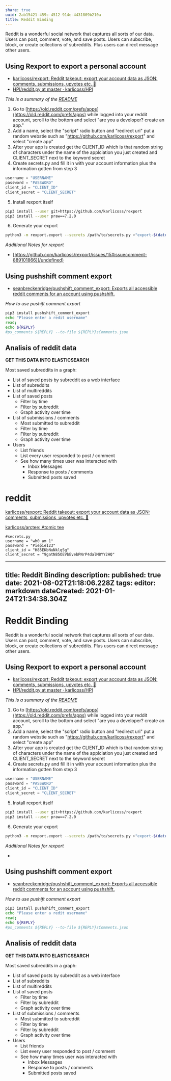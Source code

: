 ```yaml
---
share: true
uuid: 2ab15421-459c-4512-914e-4431809b210a
title: Reddit Binding
---
```

Reddit is a wonderful social network that captures all sorts of our data. Users can post, comment, vote, and save posts. Users can subscribe, block, or create collections of subreddits. Plus users can direct message other users.


## Using Rexport to export a personal account

* [karlicoss/rexport: Reddit takeout: export your account data as JSON: comments, submissions, upvotes etc. 🦖](https://github.com/karlicoss/rexport)
* [HPI/reddit.py at master · karlicoss/HPI](https://github.com/karlicoss/HPI/blob/master/my/reddit.py)

*This is a summary of the [README](https://github.com/karlicoss/rexport)*

1. Go to [https://old.reddit.com/prefs/apps](https://old.reddit.com/prefs/apps) while logged into your reddit account, scroll to the bottom and select "are you a developer? create an app."
2. Add a name, select the "script" radio button and "redirect uri" put a random webstie such as "https://github.com/karlicoss/rexport" and select "create app"
3. After your app is created get the CLIENT_ID which is that random string of characters under the name of the applciation you just created and CLIENT_SECRET next to the keyword secret
4. Create secrets.py and fill it in with your account information plus the information gotten from step 3

``` python
username = "USERNAME"
password = "PASSWORD"
client_id = "CLIENT_ID"
client_secret = "CLIENT_SECRET"
```

5. Install rexport itself

``` bash
pip3 install --user git+https://github.com/karlicoss/rexport
pip3 install --user praw==7.2.0
```

6. Generate your export

``` bash
python3 -m rexport.export --secrets /path/to/secrets.py >"export-$(date -I).json"
```

*Additional Notes for rexport*

* [https://github.com/karlicoss/rexport/issues/15#issuecomment-889101866](/undefined)

## Using pushshift comment export

* [seanbreckenridge/pushshift_comment_export: Exports all accessible reddit comments for an account using pushshift.](https://github.com/seanbreckenridge/pushshift_comment_export)

*How to use pushift comment export*

``` bash
pip3 install pushshift_comment_export
echo "Please enter a redit username"
read;
echo ${REPLY}
#ps_comments ${REPLY} --to-file ${REPLY}sComments.json
```

## Analisis of reddit data

**GET THIS DATA INTO ELASTICSEARCH**

Most saved subreddits in a graph:
* List of saved posts by subreddit as a web interface
* List of subreddits
* List of multireddits
* List of saved posts
  * Filter by time
  * Filter by subreddit
  * Graph activity over time
* List of submissions / comments
	* Most submitted to subreddit
  * Filter by time
  * Filter by subreddit
  * Graph activity over time
* Users
  * List friends
  * List every user responded to post / comment
  * See how many times user was interacted with
    * Inbox Messages
    * Response to posts / comments
    * Submitted posts saved

# reddit

[karlicoss/rexport: Reddit takeout: export your account data as JSON: comments, submissions, upvotes etc. 🦖](https://github.com/karlicoss/rexport)

[karlicoss/arctee: Atomic tee](https://github.com/karlicoss/arctee)

    #secrets.py
    username = "wh0_am_1"
    password = "Piepie123"
    client_id = "H85EKbNuNklqSg"
    client_secret = "9gatN85OEVbEvebPNrP4dalM8YY2HQ"


---
title: Reddit Binding
description: 
published: true
date: 2021-08-02T21:18:06.228Z
tags: 
editor: markdown
dateCreated: 2021-01-24T21:34:38.304Z
---

# Reddit Binding

Reddit is a wonderful social network that captures all sorts of our data. Users can post, comment, vote, and save posts. Users can subscribe, block, or create collections of subreddits. Plus users can direct message other users.


## Using Rexport to export a personal account

* [karlicoss/rexport: Reddit takeout: export your account data as JSON: comments, submissions, upvotes etc. 🦖](https://github.com/karlicoss/rexport)
* [HPI/reddit.py at master · karlicoss/HPI](https://github.com/karlicoss/HPI/blob/master/my/reddit.py)

*This is a summary of the [README](https://github.com/karlicoss/rexport)*

1. Go to [https://old.reddit.com/prefs/apps](https://old.reddit.com/prefs/apps) while logged into your reddit account, scroll to the bottom and select "are you a developer? create an app."
2. Add a name, select the "script" radio button and "redirect uri" put a random webstie such as "https://github.com/karlicoss/rexport" and select "create app"
3. After your app is created get the CLIENT_ID which is that random string of characters under the name of the applciation you just created and CLIENT_SECRET next to the keyword secret
4. Create secrets.py and fill it in with your account information plus the information gotten from step 3

``` python
username = "USERNAME"
password = "PASSWORD"
client_id = "CLIENT_ID"
client_secret = "CLIENT_SECRET"
```

5. Install rexport itself

``` bash
pip3 install --user git+https://github.com/karlicoss/rexport
pip3 install --user praw==7.2.0
```

6. Generate your export

``` bash
python3 -m rexport.export --secrets /path/to/secrets.py >"export-$(date -I).json"
```

*Additional Notes for rexport*

* [](https://github.com/karlicoss/rexport/issues/15#issuecomment-889101866)

## Using pushshift comment export

* [seanbreckenridge/pushshift_comment_export: Exports all accessible reddit comments for an account using pushshift.](https://github.com/seanbreckenridge/pushshift_comment_export)

*How to use pushift comment export*

``` bash
pip3 install pushshift_comment_export
echo "Please enter a redit username"
read;
echo ${REPLY}
#ps_comments ${REPLY} --to-file ${REPLY}sComments.json
```

## Analisis of reddit data

**GET THIS DATA INTO ELASTICSEARCH**

Most saved subreddits in a graph:
* List of saved posts by subreddit as a web interface
* List of subreddits
* List of multireddits
* List of saved posts
  * Filter by time
  * Filter by subreddit
  * Graph activity over time
* List of submissions / comments
	* Most submitted to subreddit
  * Filter by time
  * Filter by subreddit
  * Graph activity over time
* Users
  * List friends
  * List every user responded to post / comment
  * See how many times user was interacted with
    * Inbox Messages
    * Response to posts / comments
    * Submitted posts saved